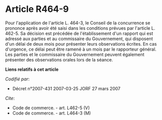 # Article R464-9

Pour l'application de l'article L. 464-3, le Conseil de la concurrence se prononce après avoir été saisi dans les conditions
prévues par l'article L. 462-5. Sa décision est précédée de l'établissement d'un rapport qui est adressé aux parties et au
commissaire du Gouvernement, qui disposent d'un délai de deux mois pour présenter leurs observations écrites. En cas
d'urgence, ce délai peut être ramené à un mois par le rapporteur général. Les parties et le commissaire du Gouvernement
peuvent également présenter des observations orales lors de la séance.

**Liens relatifs à cet article**

_Codifié par_:

  - Décret n°2007-431 2007-03-25 JORF 27 mars 2007

_Cite_:

  - Code de commerce. - art. L462-5 (V)
  - Code de commerce. - art. L464-3 (M)
